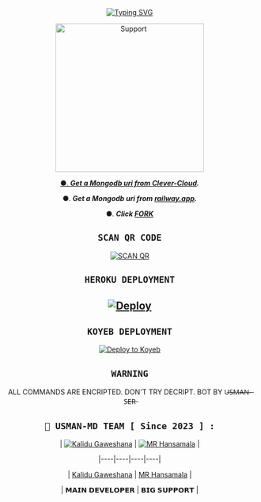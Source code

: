   <div align="center">
<a href="https://git.io/typing-svg"><img src="https://readme-typing-svg.demolab.com?font=Ribeye&size=50&pause=1000&color=F710B1&center=true&width=910&height=100&lines=I'M+USMAN-MD ;MULTI+DEVICE+WHATSAPP+BOT;CREATED+BY+💝U̶S̶M̶A̶N̶-̶S̶E̶R̶💝;PUBLIC+RELESED+DATE;2023.07.29;ALL+COMMANDS+ARE+ENCRPTED." alt="Typing SVG" /></a>
  
<p align="center">  
  <a href="https://chat.whatsapp.com/Fc21e9NGjeU64dLYhqR2Tv">
    <img alt=Support height="300" src="https://telegra.ph/file/32ebaf049f7388696b614.jpg">

●. ***Get a Mongodb uri from [Clever-Cloud](https://api.clever-cloud.com/v2/session/login).***

●. ***Get a Mongodb uri from [railway.app](https://railway.app).***

●.  ***Click [FORK](https://github.com/KALINDU-LK/SONIC-MD/fork)***


## ```SCAN QR CODE```
[![SCAN QR](https://repl.it/badge/github/quiec/whatsasena)](https://replit.com/@kalidugaweshana/SONIC-MD-QR)
   
## ```HEROKU DEPLOYMENT```

[![Deploy](https://www.herokucdn.com/deploy/button.svg)](https://heroku.com/deploy?template=https://github.com/mrusman1316/USMAN-MD-BOT)
---------

## ```KOYEB DEPLOYMENT``` 


[![Deploy to Koyeb](https://www.koyeb.com/static/images/deploy/button.svg)](https://app.koyeb.com/apps/deploy?type=git&repository=github.com/KALINDU-LK/SONIC-MD&branch=main&env[SESSION_ID]&env[OWNER_NUMBER]=94758179948&env[MONGODB_URI]&&env[OWNER_NAME]=KALINDU&env[KOYEB_API]&env[PREFIX]=.&env[ALIVE_IMG]=https://i.ibb.co/2n3DC0b/Sonic.jpg&env[global_url]=instagram.com&env[FAKE_COUNTRY_CODE]=92&env[READ_MESSAGE]=false&env[DISABLE_PM]=false&env[WORKTYPE]=public&env[THEME]=SONIC-MD&env[PACK_INFO]=SONIC-MD;BY-KALINDU&name=SONIC-MD&env[KOYEB_NAME]=SONIC-MD&env[ANTILINK_VALUES]=chat.whatsapp.com&env[PORT]=8000)



## ```WARNING```

ALL COMMANDS ARE ENCRIPTED. DON'T TRY DECRIPT. BOT BY U̶S̶M̶A̶N̶-̶S̶E̶R̶


 ## ```🐝 USMAN-MD TEAM [ Since 2023 ] :```

 

  <div align="center">

  

| [![Kalidu Gaweshana](https://github.com/KALINDU-LK.png?size=200)](https://github.com/KALINDU-LK) | [![MR Hansamala](https://github.com/mrhansamala.png?size=200)](https://github.com/mrhansamala) |

|----|----|----|----|

| [Kalidu Gaweshana](https://github.com/KALINDU-LK) | [MR Hansamala](https://github.com/mrhansamala) | 

|  𝗠𝗔𝗜𝗡 𝗗𝗘𝗩𝗘𝗟𝗢𝗣𝗘𝗥 | 𝗕𝗜𝗚 𝗦𝗨𝗣𝗣𝗢𝗥𝗧 |

  

  </div>



